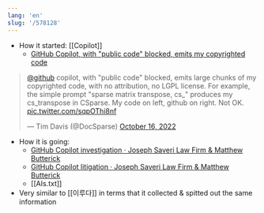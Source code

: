 ```yaml
---
lang: 'en'
slug: '/578128'
---
```


- How it started: [[Copilot]]
  - [GitHub Copilot, with "public code" blocked, emits my copyrighted code](https://news.ycombinator.com/item?id=33226515)

<blockquote class="twitter-tweet">

<a href="https://twitter.com/github?ref_src=twsrc%5Etfw">@github</a> copilot, with &quot;public code&quot; blocked, emits large chunks of my copyrighted code, with no attribution, no LGPL license. For example, the simple prompt &quot;sparse matrix transpose, cs\_&quot; produces my cs_transpose in CSparse. My code on left, github on right. Not OK. <a href="https://t.co/sqpOThi8nf">pic.twitter.com/sqpOThi8nf</a>

&mdash; Tim Davis (@DocSparse) <a href="https://twitter.com/DocSparse/status/1581461734665367554?ref_src=twsrc%5Etfw">October 16, 2022</a>

</blockquote>

- How it is going:
  - [GitHub Copilot investigation · Joseph Saveri Law Firm & Matthew Butterick](https://githubcopilotinvestigation.com/)
  - [GitHub Copilot litigation · Joseph Saveri Law Firm & Matthew Butterick](https://githubcopilotlitigation.com/)
  - [[AIs.txt]]
- Very similar to [[이루다]] in terms that it collected & spitted out the same information
